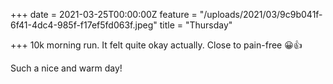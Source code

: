 +++
date = 2021-03-25T00:00:00Z
feature = "/uploads/2021/03/9c9b041f-6f41-4dc4-985f-f17ef5fd063f.jpeg"
title = "Thursday"

+++
10k morning run. It felt quite okay actually. Close to pain-free 😀👍

Such a nice and warm day!